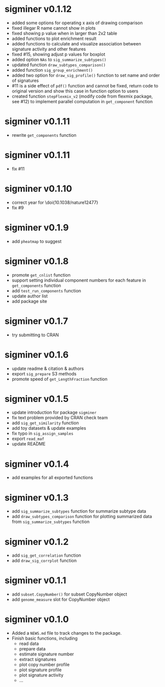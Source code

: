 # sigminer v0.1.12

* added some options for operating x axis of drawing comparison
* fixed illegar R name cannot show in plots
* fixed showing p value when in larger than 2x2 table
* added functions to plot enrichment result
* added functions to calculate and visualize association between signature activity and other features 
* fixed #15, showing adjust p values for boxplot
* added option `NAs` to `sig_summarize_subtypes()`
* updated function `draw_subtypes_comparison()`
* added function `sig_group_enrichment()`
* added two option for `draw_sig_profile()` function to set name and order of signatures
* #11 is a side effect of `pdf()` function and cannot be fixed, return code to original version and show this case in function option to users
* created function `stepFlexmix_v2` (modify code from flexmix package, see #12) to implement parallel computation in `get_component` function

# sigminer v0.1.11

* rewrite `get_components` function

# sigminer v0.1.11

* fix #11

# sigminer v0.1.10

* correct year for \doi{10.1038/nature12477}
* fix #9

# sigminer v0.1.9

* add `pheatmap` to suggest

# sigminer v0.1.8

* promote `get_cnlist` function
* support setting individual component numbers for each feature in `get_components` function
* add `test_run_components` function
* update author list
* add package site

# sigminer v0.1.7

* try submitting to CRAN

# sigminer v0.1.6

* update readme & citation & authors
* export `sig_prepare` S3 methods
* promote speed of `get_LengthFraction` function

# sigminer v0.1.5

* update introduction for package `sigminer`
* fix text problem provided by CRAN check team
* add `sig_get_similarity` function
* add toy datasets & update examples 
* fix typo in `sig_assign_samples`
* export `read_maf` 
* update README

# sigminer v0.1.4

* add examples for all exported functions

# sigminer v0.1.3

* add `sig_summarize_subtypes` function for summarize subtype data
* add `draw_subtypes_comparison` function for plotting summarized data from `sig_summarize_subtypes` function

# sigminer v0.1.2

* add `sig_get_correlation` function
* add `draw_sig_corrplot` function

# sigminer v0.1.1

* add `subset.CopyNumber()` for subset CopyNumber object
* add `genome_measure` slot for CopyNumber object

# sigminer v0.1.0

* Added a `NEWS.md` file to track changes to the package.
* Finish basic functions, including
  * read data
  * prepare data
  * estimate signature number
  * extract signatures
  * plot copy number profile
  * plot signature profile
  * plot signature activity
  * ...
